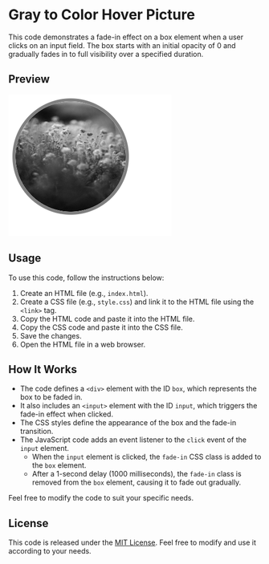 # Gray to Color Hover Picture

This code demonstrates a fade-in effect on a box element when a user clicks on an input field. The box starts with an initial opacity of 0 and gradually fades in to full visibility over a specified duration.

## Preview

![Preview](preview.png)

## Usage

To use this code, follow the instructions below:

1. Create an HTML file (e.g., `index.html`).
2. Create a CSS file (e.g., `style.css`) and link it to the HTML file using the `<link>` tag.
3. Copy the HTML code and paste it into the HTML file.
4. Copy the CSS code and paste it into the CSS file.
5. Save the changes.
6. Open the HTML file in a web browser.

## How It Works

- The code defines a `<div>` element with the ID `box`, which represents the box to be faded in.
- It also includes an `<input>` element with the ID `input`, which triggers the fade-in effect when clicked.
- The CSS styles define the appearance of the box and the fade-in transition.
- The JavaScript code adds an event listener to the `click` event of the `input` element.
  - When the `input` element is clicked, the `fade-in` CSS class is added to the `box` element.
  - After a 1-second delay (1000 milliseconds), the `fade-in` class is removed from the `box` element, causing it to fade out gradually.

Feel free to modify the code to suit your specific needs.

## License

This code is released under the [MIT License](LICENSE). Feel free to modify and use it according to your needs.
